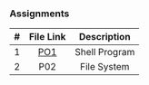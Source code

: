### Assignments ###

| #  |  File Link  | Description  |
|:--:|:-----------:|:------------:|
| 1| [PO1](5143-opsys-102/P01)| Shell Program|
|2| P02 | File System |
